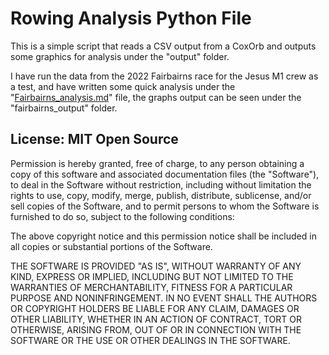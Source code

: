 # Rowing Analysis Python File


This is a simple script that reads a CSV output from a CoxOrb and outputs some graphics for analysis under the "output" folder.


I have run the data from the 2022 Fairbairns race for the Jesus M1 crew as a test, and have written some quick analysis under the "[Fairbairns_analysis.md](https://github.com/th-holland/rowing-analysis/blob/main/Fairbairns_analysis.md)" file, the graphs output can be seen under the "fairbairns_output" folder.


## License: MIT Open Source

Permission is hereby granted, free of charge, to any person obtaining a copy of this software and associated documentation files (the "Software"), to deal in the Software without restriction, including without limitation the rights to use, copy, modify, merge, publish, distribute, sublicense, and/or sell copies of the Software, and to permit persons to whom the Software is furnished to do so, subject to the following conditions:

The above copyright notice and this permission notice shall be included in all copies or substantial portions of the Software.

THE SOFTWARE IS PROVIDED "AS IS", WITHOUT WARRANTY OF ANY KIND, EXPRESS OR IMPLIED, INCLUDING BUT NOT LIMITED TO THE WARRANTIES OF MERCHANTABILITY, FITNESS FOR A PARTICULAR PURPOSE AND NONINFRINGEMENT. IN NO EVENT SHALL THE AUTHORS OR COPYRIGHT HOLDERS BE LIABLE FOR ANY CLAIM, DAMAGES OR OTHER LIABILITY, WHETHER IN AN ACTION OF CONTRACT, TORT OR OTHERWISE, ARISING FROM, OUT OF OR IN CONNECTION WITH THE SOFTWARE OR THE USE OR OTHER DEALINGS IN THE SOFTWARE.
